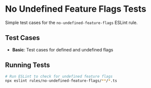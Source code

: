 # No Undefined Feature Flags Tests

Simple test cases for the `no-undefined-feature-flags` ESLint rule.

## Test Cases

- **Basic**: Test cases for defined and undefined flags

## Running Tests

```bash
# Run ESLint to check for undefined feature flags
npx eslint rules/no-undefined-feature-flags/**/*.ts
```
